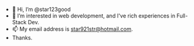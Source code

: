 - 👋 Hi, I’m @star123good
- 👀 I’m interested in web development, and I've rich experiences in Full-Stack Dev.
- 📫 My email address is star921str@hotmail.com.
- Thanks.

<!---
star123good/star123good is a ✨ special ✨ repository because its `README.md` (this file) appears on your GitHub profile.
You can click the Preview link to take a look at your changes.
--->
